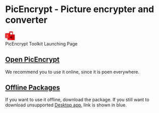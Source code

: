 # PicEncrypt - Picture encrypter and converter
<img src="picencrypt.svg" style="width:30px;"><br />
PicEncrypt Toolkit Launching Page
## [Open PicEncrypt](https://picencrypt.netlify.app/main.html)
We recommend you to use it online, since it is poen everywhere.
## [Offline Packages](https://onedrive.live.com/?redeem=aHR0cHM6Ly8xZHJ2Lm1zL3UvYy8xM2Y1OGU5NjFhZDk1NzA2L0VTYUpQd3RjTHZaSXZ1d2I0X0FKRXQ0Qmk0SDRjajRpWnlPYVlzcFo3aEktYUE%5FZT1ldHRFcTQ&cid=13F58E961AD95706&id=13F58E961AD95706%21s0b3f89262e5c48f6beec1be3f00912de&parId=root&o=OneUp)

If you want to use it offline, download the package. If you still want to download unsupported [Desktop app](https://github.com/picencrypt/PicEncrypt/releases), link is shown in blue.

